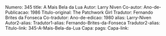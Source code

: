 Numero: 345
title: A Mais Bela da Lua
Autor: Larry Niven
Co-autor: 
Ano-de-Publicacao: 1986
Titulo-original: The Patchwork Girl
Tradutor: Fernando Brites da Fonseca
Co-tradutor: 
Ano-de-edicao: 1980
alias: Larry-Niven
Autor2-alias: 
Tradutor1-alias: Fernando-Brites-da-Fonseca
Tradutor2-alias: 
Titulo-link: 345-A-Mais-Bela-da-Lua
Capa: 
pags: 
Capa-link: 